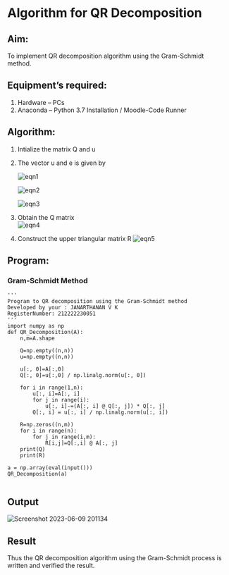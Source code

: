 # Algorithm for QR Decomposition
## Aim:
To implement QR decomposition algorithm using the Gram-Schmidt method.
## Equipment’s required:
1.	Hardware – PCs
2.	Anaconda – Python 3.7 Installation / Moodle-Code Runner
## Algorithm:
1.	Intialize the matrix Q and u
2.	The vector u and e is given by

    ![eqn1](./ex4.jpg)

    ![eqn2](./ex6.jpg)

    ![eqn3](./ex3.jpg)

3.	Obtain the Q matrix   
    ![eqn4](./ex1.jpg)
4.	Construct the upper triangular matrix R
    ![eqn5](./ex2.jpg)



## Program:
### Gram-Schmidt Method
```
''' 
Program to QR decomposition using the Gram-Schmidt method
Developed by your : JANARTHANAN V K
RegisterNumber: 212222230051
'''
import numpy as np
def QR_Decomposition(A):
    n,m=A.shape
    
    Q=np.empty((n,n))
    u=np.empty((n,n))
    
    u[:, 0]=A[:,0]
    Q[:, 0]=u[:,0] / np.linalg.norm(u[:, 0])
    
    for i in range(1,n):
        u[:, i]=A[:, i]
        for j in range(i):
            u[:, i]-=(A[:, i] @ Q[:, j]) * Q[:, j]
        Q[:, i] = u[:, i] / np.linalg.norm(u[:, i])
        
    R=np.zeros((n,m))
    for i in range(n):
        for j in range(i,m):
            R[i,j]=Q[:,i] @ A[:, j] 
    print(Q)
    print(R)
        
a = np.array(eval(input()))
QR_Decomposition(a)


```

## Output
![Screenshot 2023-06-09 201134](https://github.com/Janarthanan2/QRdecomposition/assets/119393515/336132f9-60f5-43f8-a552-edd54a611482)


## Result
Thus the QR decomposition algorithm using the Gram-Schmidt process is written and verified the result.
